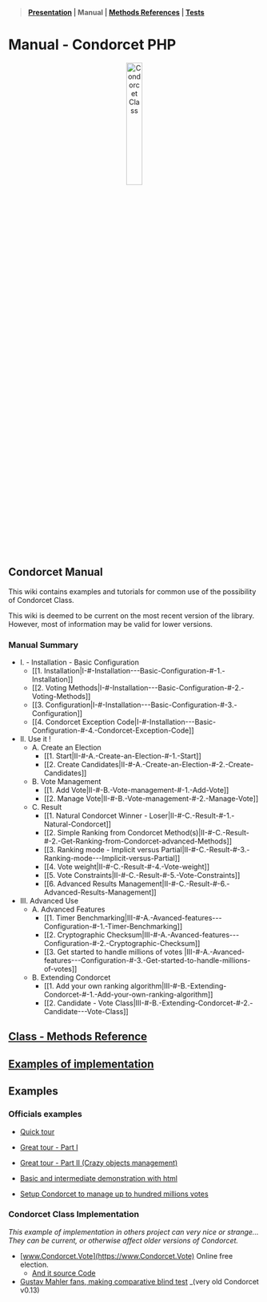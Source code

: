> **[Presentation](https://github.com/julien-boudry/Condorcet/) | Manual | [Methods References](Documentation/README.md) | [Tests](../Tests)**  

# Manual - Condorcet PHP

<p align="center">
  <img src="https://raw.githubusercontent.com/julien-boudry/Condorcet/master/condorcet-logo.png" alt="Condorcet Class" width="25%">
</p>   

## Condorcet Manual

This wiki contains examples and tutorials for common use of the possibility of Condorcet Class.   

This wiki is deemed to be current on the most recent version of the library. However, most of information may be valid for lower versions.  


### Manual Summary

* I. - Installation - Basic Configuration
  * [[1. Installation|I-#-Installation---Basic-Configuration-#-1.-Installation]]
  * [[2. Voting Methods|I-#-Installation---Basic-Configuration-#-2.-Voting-Methods]]
  * [[3. Configuration|I-#-Installation---Basic-Configuration-#-3.-Configuration]]
  * [[4. Condorcet Exception Code|I-#-Installation---Basic-Configuration-#-4.-Condorcet-Exception-Code]]
* II. Use it !
  * A. Create an Election
     * [[1. Start|II-#-A.-Create-an-Election-#-1.-Start]] 
     * [[2. Create Candidates|II-#-A.-Create-an-Election-#-2.-Create-Candidates]]
  * B. Vote Management
     * [[1. Add Vote|II-#-B.-Vote-management-#-1.-Add-Vote]]
     * [[2. Manage Vote|II-#-B.-Vote-management-#-2.-Manage-Vote]]
  * C. Result
     * [[1. Natural Condorcet Winner - Loser|II-#-C.-Result-#-1.-Natural-Condorcet]]
     * [[2. Simple Ranking from Condorcet Method(s)|II-#-C.-Result-#-2.-Get-Ranking-from-Condorcet-advanced-Methods]]
     * [[3. Ranking mode - Implicit versus Partial|II-#-C.-Result-#-3.-Ranking-mode---Implicit-versus-Partial]]
     * [[4. Vote weight|II-#-C.-Result-#-4.-Vote-weight]]
     * [[5. Vote Constraints|II-#-C.-Result-#-5.-Vote-Constraints]]
     * [[6. Advanced Results Management|II-#-C.-Result-#-6.-Advanced-Results-Management]]
* III. Advanced Use
  * A. Advanced Features
     * [[1. Timer Benchmarking|III-#-A.-Avanced-features---Configuration-#-1.-Timer-Benchmarking]]
     * [[2. Cryptographic Checksum|III-#-A.-Avanced-features---Configuration-#-2.-Cryptographic-Checksum]]
     * [[3. Get started to handle millions of votes |III-#-A.-Avanced-features---Configuration-#-3.-Get-started-to-handle-millions-of-votes]]
  * B. Extending Condorcet
     * [[1. Add your own ranking algorithm|III-#-B.-Extending-Condorcet-#-1.-Add-your-own-ranking-algorithm]]
     * [[2. Candidate - Vote Class|III-#-B.-Extending-Condorcet-#-2.-Candidate---Vote-Class]]

## [Class - Methods Reference](https://github.com/julien-boudry/Condorcet/tree/master/Documentation/README.md)

## [Examples of implementation](https://github.com/julien-boudry/Condorcet/wiki#examples)

## Examples

### Officials examples

* [Quick tour](https://github.com/julien-boudry/Condorcet#really-quick-and-simple-example)  
* [Great tour - Part I](https://github.com/julien-boudry/Condorcet/blob/master/Examples/1.%20Overview.php)
* [Great tour - Part II (Crazy objects management)](https://github.com/julien-boudry/Condorcet/blob/master/Examples/2.%20AdvancedObjectManagement.php)
* [Basic and intermediate demonstration with html](https://github.com/julien-boudry/Condorcet/tree/master/Examples/Examples-with-html)

* [Setup Condorcet to manage up to hundred millions votes](https://github.com/julien-boudry/Condorcet/blob/master/Examples/Specifics_Examples/use_large_election_external_database_drivers.php)


### Condorcet Class Implementation

_This example of implementation in others project can very nice or strange... They can be current, or otherwise affect older versions of Condorcet._   

* [www.Condorcet.Vote](https://www.Condorcet.Vote) Online free election.    
  * [And it source Code](https://github.com/julien-boudry/Condorcet.Vote)
* [Gustav Mahler fans, making comparative blind test](https://github.com/julien-boudry/Mahler-S2-BlindTest-Condorcet) _(very old Condorcet v0.13)